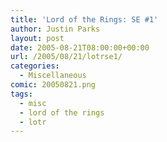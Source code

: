 ```yaml
---
title: 'Lord of the Rings: SE #1'
author: Justin Parks
layout: post
date: 2005-08-21T08:00:00+00:00
url: /2005/08/21/lotrse1/
categories:
  - Miscellaneous
comic: 20050821.png
tags: 
  - misc
  - lord of the rings
  - lotr
---
```

